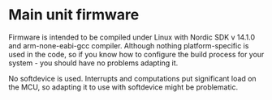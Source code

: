 # Main unit firmware

Firmware is intended to be compiled under Linux with Nordic SDK v 14.1.0 and arm-none-eabi-gcc compiler. Although nothing platform-specific is used in the code, so if you know how to configure the build process for your system - you should have no problems adapting it.

No softdevice is used. Interrupts and computations put significant load on the MCU, so adapting it to use with softdevice might be problematic.

